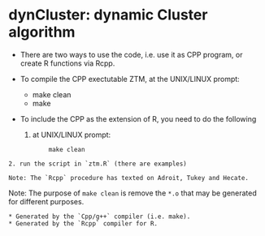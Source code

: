# dynCluster: dynamic Cluster algorithm

* There are two ways to use the code, i.e. use it as CPP program, or create R functions via Rcpp.

* To compile the CPP exectutable ZTM, at the UNIX/LINUX prompt:

   * make clean
   * make

* To include the CPP as the extension of R, you need to do the following

    1. at UNIX/LINUX prompt:
```
           make clean
```
    2. run the script in `ztm.R` (there are examples)

    Note: The `Rcpp` procedure has texted on Adroit, Tukey and Hecate.

Note: The purpose of `make clean` is remove the `*.o` that may be generated for different purposes.

    * Generated by the `Cpp/g++` compiler (i.e. make).
    * Generated by the `Rcpp` compiler for R.
 
